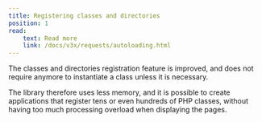 ```yaml
---
title: Registering classes and directories
position: 1
read:
    text: Read more
    link: /docs/v3x/requests/autoloading.html
---
```


The classes and directories registration feature is improved, and does not require anymore to instantiate a class unless it is necessary.

The library therefore uses less memory, and it is possible to create applications that register tens or even hundreds of PHP classes, without having too much processing overload when displaying the pages.
